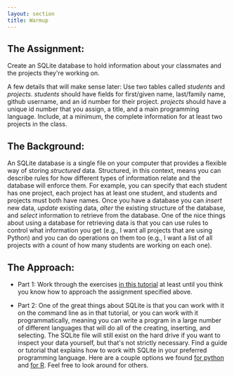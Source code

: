 ```yaml
---
layout: section
title: Warmup
---
```


## The Assignment:
Create an SQLite database to hold information about your classmates and the projects they're working on.

A few details that will make sense later: Use two tables called *students* and *projects*.  *students*
should have fields for first/given name, last/family name, github username, and an id number for their
project.  *projects* should have a unique id number that you assign, a title, and a main programming 
language.  Include, at a minimum, the complete information for at least two projects in the class.

## The Background:
An SQLite database is a single file on your computer that provides a flexible way of storing *structured* 
data. Structured, in this context, means you can describe rules for how different types of information
relate and the database will enforce them.  For example, you can specify that each student has one project,
each project has at least one student, and students and projects must both have names.  Once you have a
database you can *insert* new data, *update* existing data, *alter* the existing structure of the database,
and *select* information to retrieve from the database.  One of the nice things about using a database for
retrieving data is that you can use rules to control what information you get (e.g., I want all projects
that are using Python) and you can do operations on them too (e.g., I want a list of all projects with a
*count* of how many students are working on each one).

## The Approach:
 - Part 1: Work through the exercises [in this tutorial](http://www.thegeekstuff.com/2012/09/sqlite-command-examples/)
at least until you think you know how to approach the assignment specified above.

 - Part 2: One of the great things about SQLite is that you can work with it on the command line as in that tutorial,
or you can work with it programmatically, meaning you can write a program in a large number of different
languages that will do all of the creating, inserting, and selecting.  The SQLite file will still exist on
the hard drive if you want to inspect your data yourself, but that's not strictly necessary. Find a guide
or tutorial that explains how to work with SQLite in your preferred programming language.  Here are a couple
options we found [for python](http://www.pythoncentral.io/series/python-sqlite-database-tutorial/) and
[for R](http://rstudio-pubs-static.s3.amazonaws.com/8753_a57d3950027541a590c9b40a045accbf.html).  Feel free to look
around for others.


